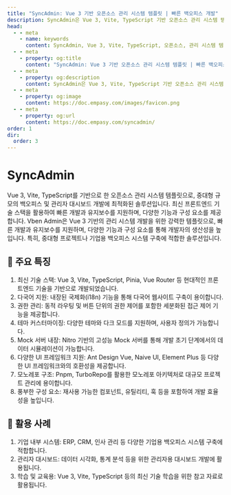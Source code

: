 ```yaml
---
title: "SyncAdmin: Vue 3 기반 오픈소스 관리 시스템 템플릿 | 빠른 백오피스 개발"
description: SyncAdmin은 Vue 3, Vite, TypeScript 기반 오픈소스 관리 시스템 템플릿으로, 중대형 백오피스 및 관리자 대시보드 개발 속도를 혁신적으로 향상시킵니다. 다국어 지원, 세분화된 권한 관리, 유연한 테마 커스터마이징, Mock 서버 내장 등 풍부한 기능과 재사용 가능한 컴포넌트를 제공하여 기업용 시스템 구축의 효율성과 민첩성을 극대화합니다. ERP, CRM, 인사 관리 시스템 및 데이터 시각화 대시보드 구축에 이상적인 솔루션입니다.
head:
  - - meta
    - name: keywords
      content: SyncAdmin, Vue 3, Vite, TypeScript, 오픈소스, 관리 시스템 템플릿, 백오피스 개발, 관리자 대시보드, 프론트엔드 개발, 빠른 개발, 기업용 시스템, Pinia, 다국어 지원, 권한 관리, 테마 커스터마이징, Mock 서버, UI 프레임워크, 모노레포, 재사용 가능한 컴포넌트, ERP 시스템, CRM 시스템, 데이터 시각화, 엠파시, Sync Series
  - - meta
    - property: og:title
      content: "SyncAdmin: Vue 3 기반 오픈소스 관리 시스템 템플릿 | 빠른 백오피스 개발"
  - - meta
    - property: og:description
      content: SyncAdmin은 Vue 3, Vite, TypeScript 기반 오픈소스 관리 시스템 템플릿으로, 중대형 백오피스 및 관리자 대시보드 개발 속도를 혁신적으로 향상시킵니다. 다국어 지원, 세분화된 권한 관리, 유연한 테마 커스터마이징, Mock 서버 내장 등 풍부한 기능과 재사용 가능한 컴포넌트를 제공하여 기업용 시스템 구축의 효율성과 민첩성을 극대화합니다. ERP, CRM, 인사 관리 시스템 및 데이터 시각화 대시보드 구축에 이상적인 솔루션입니다.
  - - meta
    - property: og:image
      content: https://doc.empasy.com/images/favicon.png
  - - meta
    - property: og:url
      content: https://doc.empasy.com/syncadmin/
order: 1
dir:
  order: 3
---
```


# SyncAdmin

Vue 3, Vite, TypeScript를 기반으로 한 오픈소스 관리 시스템 템플릿으로, 중대형 규모의 백오피스 및 관리자 대시보드 개발에 최적화된 솔루션입니다. 최신 프론트엔드 기술 스택을 활용하여 빠른 개발과 유지보수를 지원하며, 다양한 기능과 구성 요소를 제공합니다.
Vben Admin은 Vue 3 기반의 관리 시스템 개발을 위한 강력한 템플릿으로, 빠른 개발과 유지보수를 지원하며, 다양한 기능과 구성 요소를 통해 개발자의 생산성을 높입니다.
특히, 중대형 프로젝트나 기업용 백오피스 시스템 구축에 적합한 솔루션입니다.

## 🔧 주요 특징

1. 최신 기술 스택: Vue 3, Vite, TypeScript, Pinia, Vue Router 등 현대적인 프론트엔드 기술을 기반으로 개발되었습니다.
1. 다국어 지원: 내장된 국제화(i18n) 기능을 통해 다국어 웹사이트 구축이 용이합니다.
1. 권한 관리: 동적 라우팅 및 버튼 단위의 권한 제어를 포함한 세분화된 접근 제어 기능을 제공합니다.
1. 테마 커스터마이징: 다양한 테마와 다크 모드를 지원하며, 사용자 정의가 가능합니다.
1. Mock 서버 내장: Nitro 기반의 고성능 Mock 서버를 통해 개발 초기 단계에서의 데이터 시뮬레이션이 가능합니다.
1. 다양한 UI 프레임워크 지원: Ant Design Vue, Naive UI, Element Plus 등 다양한 UI 프레임워크와의 호환성을 제공합니다.
1. 모노레포 구조: Pnpm, TurboRepo를 활용한 모노레포 아키텍처로 대규모 프로젝트 관리에 용이합니다.
1. 풍부한 구성 요소: 재사용 가능한 컴포넌트, 유틸리티, 훅 등을 포함하여 개발 효율성을 높입니다.

## 🚀 활용 사례

1. 기업 내부 시스템: ERP, CRM, 인사 관리 등 다양한 기업용 백오피스 시스템 구축에 적합합니다.
1. 관리자 대시보드: 데이터 시각화, 통계 분석 등을 위한 관리자용 대시보드 개발에 활용됩니다.
1. 학습 및 교육용: Vue 3, Vite, TypeScript 등의 최신 기술 학습을 위한 참고 자료로 활용됩니다.
